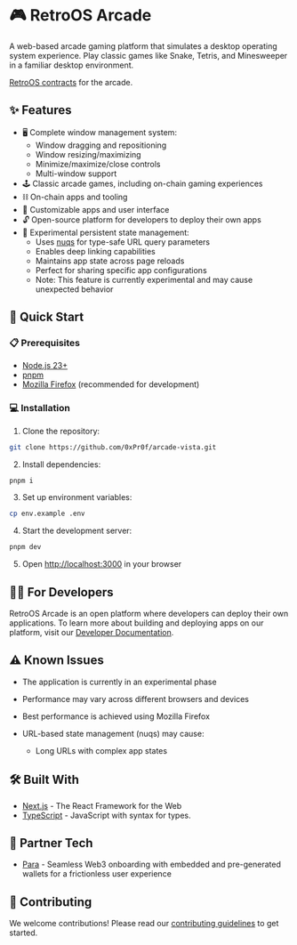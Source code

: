 # 🎮 RetroOS Arcade

A web-based arcade gaming platform that simulates a desktop operating system experience. Play classic games like Snake, Tetris, and Minesweeper in a familiar desktop environment.

[RetroOS contracts](https://github.com/0xPr0f/retroOS-contracts) for the arcade.

## ✨ Features

- 🖥️ Complete window management system:
  - Window dragging and repositioning
  - Window resizing/maximizing
  - Minimize/maximize/close controls
  - Multi-window support
- 🕹️ Classic arcade games, including on-chain gaming experiences
- ⛓️ On-chain apps and tooling
- 🎨 Customizable apps and user interface
- 🔓 Open-source platform for developers to deploy their own apps
- 🧪 Experimental persistent state management:
  - Uses [nuqs](https://www.npmjs.com/package/nuqs) for type-safe URL query parameters
  - Enables deep linking capabilities
  - Maintains app state across page reloads
  - Perfect for sharing specific app configurations
  - Note: This feature is currently experimental and may cause unexpected behavior

## 🚀 Quick Start

### 📋 Prerequisites

- [Node.js 23+](https://docs.npmjs.com/downloading-and-installing-node-js-and-npm)
- [pnpm](https://pnpm.io/installation)
- [Mozilla Firefox](https://www.mozilla.org/en-US/firefox/new) (recommended for development)

### 💻 Installation

1. Clone the repository:

```bash
git clone https://github.com/0xPr0f/arcade-vista.git
```

2. Install dependencies:

```bash
pnpm i
```

3. Set up environment variables:

```bash
cp env.example .env
```

4. Start the development server:

```bash
pnpm dev
```

5. Open [http://localhost:3000](http://localhost:3000) in your browser

## 👩‍💻 For Developers

RetroOS Arcade is an open platform where developers can deploy their own applications. To learn more about building and deploying apps on our platform, visit our [Developer Documentation](/src/components/apps/README.md).

## ⚠️ Known Issues

- The application is currently in an experimental phase

- Performance may vary across different browsers and devices
- Best performance is achieved using Mozilla Firefox
- URL-based state management (nuqs) may cause:
  - Long URLs with complex app states

## 🛠️ Built With

- [Next.js](https://nextjs.org/) - The React Framework for the Web
- [TypeScript](https://www.typescriptlang.org/) - JavaScript with syntax for types.

## 🔧 Partner Tech

- [Para](https://www.getpara.com/) - Seamless Web3 onboarding with embedded and pre-generated wallets for a frictionless user experience

## 🤝 Contributing

We welcome contributions! Please read our [contributing guidelines](/CONTRIBUTION.md) to get started.
